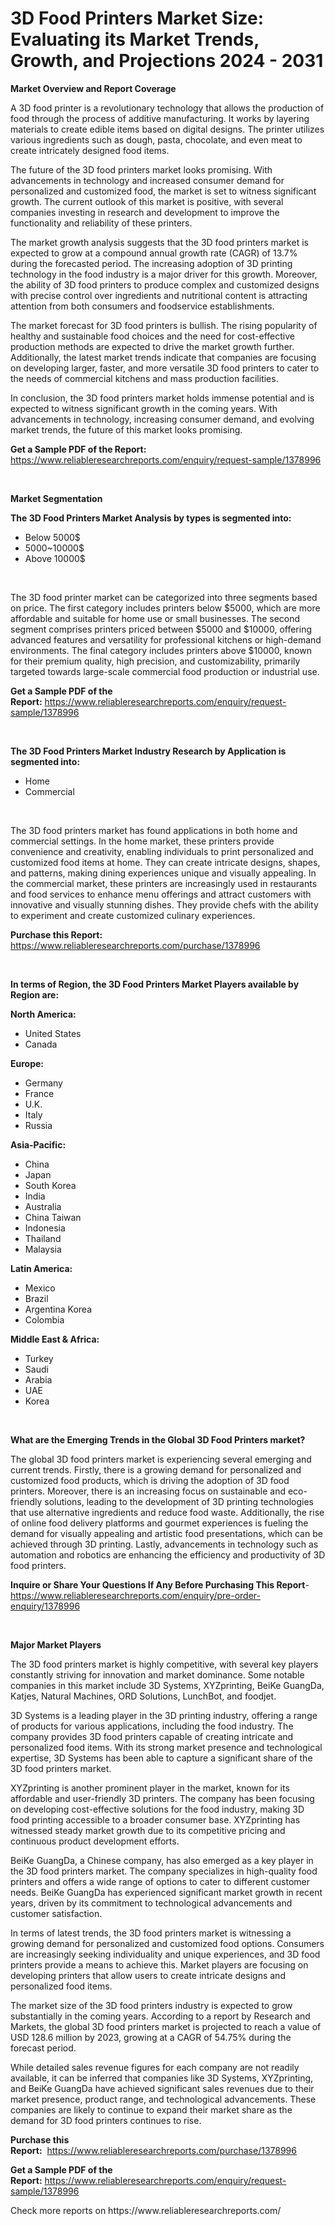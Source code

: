<p><h1>3D Food Printers Market Size: Evaluating its Market Trends, Growth, and Projections 2024 - 2031</h1></p><p><strong>Market Overview and Report Coverage</strong></p>
<p><p>A 3D food printer is a revolutionary technology that allows the production of food through the process of additive manufacturing. It works by layering materials to create edible items based on digital designs. The printer utilizes various ingredients such as dough, pasta, chocolate, and even meat to create intricately designed food items.</p><p>The future of the 3D food printers market looks promising. With advancements in technology and increased consumer demand for personalized and customized food, the market is set to witness significant growth. The current outlook of this market is positive, with several companies investing in research and development to improve the functionality and reliability of these printers.</p><p>The market growth analysis suggests that the 3D food printers market is expected to grow at a compound annual growth rate (CAGR) of 13.7% during the forecasted period. The increasing adoption of 3D printing technology in the food industry is a major driver for this growth. Moreover, the ability of 3D food printers to produce complex and customized designs with precise control over ingredients and nutritional content is attracting attention from both consumers and foodservice establishments.</p><p>The market forecast for 3D food printers is bullish. The rising popularity of healthy and sustainable food choices and the need for cost-effective production methods are expected to drive the market growth further. Additionally, the latest market trends indicate that companies are focusing on developing larger, faster, and more versatile 3D food printers to cater to the needs of commercial kitchens and mass production facilities.</p><p>In conclusion, the 3D food printers market holds immense potential and is expected to witness significant growth in the coming years. With advancements in technology, increasing consumer demand, and evolving market trends, the future of this market looks promising.</p></p>
<p><strong>Get a Sample PDF of the Report:</strong> <a href="https://www.reliableresearchreports.com/enquiry/request-sample/1378996">https://www.reliableresearchreports.com/enquiry/request-sample/1378996</a></p>
<p>&nbsp;</p>
<p><strong>Market Segmentation</strong></p>
<p><strong>The 3D Food Printers Market Analysis by types is segmented into:</strong></p>
<p><ul><li>Below 5000$</li><li>5000~10000$</li><li>Above 10000$</li></ul></p>
<p>&nbsp;</p>
<p><p>The 3D food printer market can be categorized into three segments based on price. The first category includes printers below $5000, which are more affordable and suitable for home use or small businesses. The second segment comprises printers priced between $5000 and $10000, offering advanced features and versatility for professional kitchens or high-demand environments. The final category includes printers above $10000, known for their premium quality, high precision, and customizability, primarily targeted towards large-scale commercial food production or industrial use.</p></p>
<p><strong>Get a Sample PDF of the Report:</strong>&nbsp;<a href="https://www.reliableresearchreports.com/enquiry/request-sample/1378996">https://www.reliableresearchreports.com/enquiry/request-sample/1378996</a></p>
<p>&nbsp;</p>
<p><strong>The 3D Food Printers Market Industry Research by Application is segmented into:</strong></p>
<p><ul><li>Home</li><li>Commercial</li></ul></p>
<p>&nbsp;</p>
<p><p>The 3D food printers market has found applications in both home and commercial settings. In the home market, these printers provide convenience and creativity, enabling individuals to print personalized and customized food items at home. They can create intricate designs, shapes, and patterns, making dining experiences unique and visually appealing. In the commercial market, these printers are increasingly used in restaurants and food services to enhance menu offerings and attract customers with innovative and visually stunning dishes. They provide chefs with the ability to experiment and create customized culinary experiences.</p></p>
<p><strong>Purchase this Report:</strong>&nbsp; <a href="https://www.reliableresearchreports.com/purchase/1378996">https://www.reliableresearchreports.com/purchase/1378996</a></p>
<p>&nbsp;</p>
<p><strong>In terms of Region, the 3D Food Printers Market Players available by Region are:</strong></p>
<p>
    <p> <strong> North America: </strong>
        <ul>
            <li>United States</li>
            <li>Canada</li>
        </ul>
        </p> 
    <p> <strong> Europe: </strong>
        <ul>
            <li>Germany</li>
            <li>France</li>
            <li>U.K.</li>
            <li>Italy</li>
            <li>Russia</li>
        </ul>
        </p> 
    <p> <strong> Asia-Pacific: </strong>
        <ul>
            <li>China</li>
            <li>Japan</li>
            <li>South Korea</li>
            <li>India</li>
            <li>Australia</li>
            <li>China Taiwan</li>
            <li>Indonesia</li>
            <li>Thailand</li>
            <li>Malaysia</li>
        </ul>
        </p> 
    <p> <strong> Latin America: </strong>
        <ul>
            <li>Mexico</li>
            <li>Brazil</li>
            <li>Argentina Korea</li>
            <li>Colombia</li>
        </ul>
        </p> 
    <p> <strong> Middle East & Africa: </strong>
        <ul>
            <li>Turkey</li>
            <li>Saudi</li>
            <li>Arabia</li>
            <li>UAE</li>
            <li>Korea</li>
        </ul>
    </p>
    </p>
<p>&nbsp;</p>
<p><strong>What are the Emerging Trends in the Global 3D Food Printers market?</strong></p>
<p><p>The global 3D food printers market is experiencing several emerging and current trends. Firstly, there is a growing demand for personalized and customized food products, which is driving the adoption of 3D food printers. Moreover, there is an increasing focus on sustainable and eco-friendly solutions, leading to the development of 3D printing technologies that use alternative ingredients and reduce food waste. Additionally, the rise of online food delivery platforms and gourmet experiences is fueling the demand for visually appealing and artistic food presentations, which can be achieved through 3D printing. Lastly, advancements in technology such as automation and robotics are enhancing the efficiency and productivity of 3D food printers.</p></p>
<p><strong>Inquire or Share Your Questions If Any Before Purchasing This Report</strong>- <a href="https://www.reliableresearchreports.com/enquiry/pre-order-enquiry/1378996">https://www.reliableresearchreports.com/enquiry/pre-order-enquiry/1378996</a></p>
<p>&nbsp;</p>
<p><strong>Major Market Players</strong></p>
<p><p>The 3D food printers market is highly competitive, with several key players constantly striving for innovation and market dominance. Some notable companies in this market include 3D Systems, XYZprinting, BeiKe GuangDa, Katjes, Natural Machines, ORD Solutions, LunchBot, and foodjet. </p><p>3D Systems is a leading player in the 3D printing industry, offering a range of products for various applications, including the food industry. The company provides 3D food printers capable of creating intricate and personalized food items. With its strong market presence and technological expertise, 3D Systems has been able to capture a significant share of the 3D food printers market. </p><p>XYZprinting is another prominent player in the market, known for its affordable and user-friendly 3D printers. The company has been focusing on developing cost-effective solutions for the food industry, making 3D food printing accessible to a broader consumer base. XYZprinting has witnessed steady market growth due to its competitive pricing and continuous product development efforts.</p><p>BeiKe GuangDa, a Chinese company, has also emerged as a key player in the 3D food printers market. The company specializes in high-quality food printers and offers a wide range of options to cater to different customer needs. BeiKe GuangDa has experienced significant market growth in recent years, driven by its commitment to technological advancements and customer satisfaction.</p><p>In terms of latest trends, the 3D food printers market is witnessing a growing demand for personalized and customized food options. Consumers are increasingly seeking individuality and unique experiences, and 3D food printers provide a means to achieve this. Market players are focusing on developing printers that allow users to create intricate designs and personalized food items.</p><p>The market size of the 3D food printers industry is expected to grow substantially in the coming years. According to a report by Research and Markets, the global 3D food printers market is projected to reach a value of USD 128.6 million by 2023, growing at a CAGR of 54.75% during the forecast period.</p><p>While detailed sales revenue figures for each company are not readily available, it can be inferred that companies like 3D Systems, XYZprinting, and BeiKe GuangDa have achieved significant sales revenues due to their market presence, product range, and technological advancements. These companies are likely to continue to expand their market share as the demand for 3D food printers continues to rise.</p></p>
<p><strong>Purchase this Report:</strong>&nbsp;&nbsp;<a href="https://www.reliableresearchreports.com/purchase/1378996">https://www.reliableresearchreports.com/purchase/1378996</a></p>
<p></p>
<p><strong>Get a Sample PDF of the Report:</strong>&nbsp;<a href="https://www.reliableresearchreports.com/enquiry/request-sample/1378996">https://www.reliableresearchreports.com/enquiry/request-sample/1378996</a></p>
<p>Check more reports on https://www.reliableresearchreports.com/</p>
